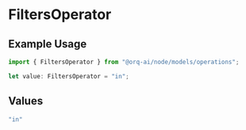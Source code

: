 # FiltersOperator

## Example Usage

```typescript
import { FiltersOperator } from "@orq-ai/node/models/operations";

let value: FiltersOperator = "in";
```

## Values

```typescript
"in"
```